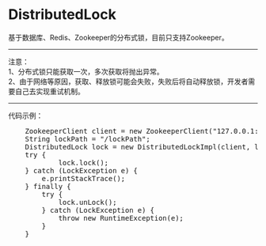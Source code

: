 # DistributedLock
基于数据库、Redis、Zookeeper的分布式锁，目前只支持Zookeeper。
<hr />
注意：<br />
1、分布式锁只能获取一次，多次获取将抛出异常。<br />
2、由于网络等原因，获取、释放锁可能会失败，失败后将自动释放锁，开发者需要自己去实现重试机制。<br />
<hr />
代码示例：
<br />
<pre>
    ZookeeperClient client = new ZookeeperClient("127.0.0.1:2181", 5000);
    String lockPath = "/lockPath";
    DistributedLock lock = new DistributedLockImpl(client, lockPath);
    try {
            lock.lock();
    } catch (LockException e) {
        e.printStackTrace();
    } finally {
        try {
            lock.unLock();
        } catch (LockException e) {
            throw new RuntimeException(e);
        }
    }
</pre>
